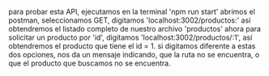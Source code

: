 para probar esta API, ejecutamos en la terminal 'npm run start'
abrimos el postman, seleccionamos GET, digitamos 'localhost:3002/productos:' así obtendremos el listado completo de nuestro archivo 'productos'
ahora para solicitar un producto por 'id', digitamos 'localhost:3002/productos/:1', así obtendremos el producto que tiene el id = 1.
si digitamos diferente a estas dos opciones, nos da un mensaje indicando, que la ruta no se encuentra, o que el producto que buscamos no se encuentra.
